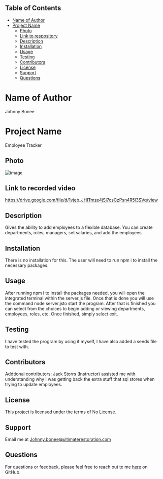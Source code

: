 ## Table of Contents

- [Name of Author](#name-of-author)
- [Project Name](#project-name)
  - [Photo](#photo)
  - [Link to respository](#link-to-respository)
  - [Description](#description)
  - [Installation](#installation)
  - [Usage](#usage)
  - [Testing](#testing)
  - [Contributors](#contributors)
  - [License](#license)
  - [Support](#support)
  - [Questions](#questions)

# Name of Author

Johnny Bonee

# Project Name

Employee Tracker

## Photo

![image](https://user-images.githubusercontent.com/117334322/235395374-61e5395d-4a44-406c-abd8-1e8300679c9b.png)

## Link to recorded video

https://drive.google.com/file/d/1vjeb_JHITmze4jSj7csCzPsn4R5l3SVq/view

## Description

Gives the ability to add employees to a flexible database. You can create departments, roles, managers, set salaries, and add the employees.

## Installation

There is no installation for this. The user will need to run npm i to install the necessary packages.

## Usage

After running npm i to install the packages needed, you will open the integrated terminal within the server.js file. Once that is done you will use the command node server.jsto start the program. After that is finished you can select from the choices to begin adding or viewing departments, employees, roles, etc. Once finished, simply select exit.

## Testing

I have tested the program by using it myself, I have also added a seeds file to test with.

## Contributors

Addtional contributors: Jack Storrs (Instructor) assisted me with understanding why I was getting back the extra stuff that sql stores when trying to update employees.

## License

This project is licensed under the terms of No License.

## Support

Email me at Johnny.bonee@ultimaterestoration.com

## Questions

For questions or feedback, please feel free to reach out to me <a href="https://github.com/JohnnyB90">here</a> on GitHub.
